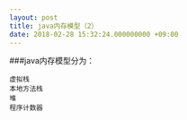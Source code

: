 ```yaml
---
layout: post
title: java内存模型（2）
date: 2018-02-28 15:32:24.000000000 +09:00
---
```


###java内存模型分为：
```
虚拟栈
本地方法栈
堆
程序计数器
```



[jekyll-docs]: http://jekyllrb.com/docs/home
[jekyll-gh]:   https://github.com/jekyll/jekyll
[jekyll-talk]: https://talk.jekyllrb.com/
